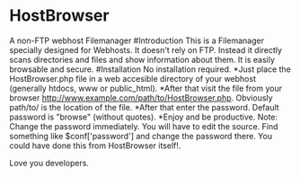 # HostBrowser
A non-FTP webhost Filemanager
#Introduction
This is a Filemanager specially designed for Webhosts. It doesn't rely on FTP. Instead it directly scans directories and files and show information about them.
It is easily browsable and secure.
#Installation
No installation required.
*Just place the HostBrowser.php file in a web accesible directory of your webhost (generally htdocs, www or public_html).
*After that visit the file from your browser http://www.example.com/path/to/HostBrowser.php. Obviously path/to/ is the location of the file.
*After that enter the password. Default password is "browse" (without quotes).
*Enjoy and be productive.
Note: Change the password immediately. You will have to edit the source.
  Find something like $conf['password'] and change the password there.
  You could have done this from HostBrowser itself!.
  
  
  Love you developers.
